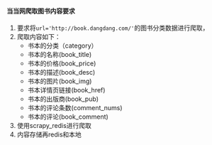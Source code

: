#### 当当网爬取图书内容要求

1. 要求将`url='http://book.dangdang.com/'`的图书分类数据进行爬取，
2. 爬取内容如下：
    - 书本的分类（category）
    - 书本的名称(book_title)
    - 书本的价格(book_price)
    - 书本的描述(book_desc)
    - 书本的图片(book_img)
    - 书本详情页链接(book_href)
    - 书本的出版商(book_pub)
    - 书本的评论条数(comment_nums)
    - 书本的评论(book_comment)
 3. 使用scrapy_redis进行爬取
 4. 内容存储再redis和本地